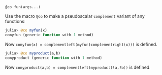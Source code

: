 ```
@co fun(args...)
```

Use the macro `@co` to make a pseudoscalar `complement` variant of any functions:

```Julia
julia> @co myfun(x)
comyfun (generic function with 1 method)
```

Now `comyfun(x) = complementleft(myfun(complementright(x)))` is defined.

```Julia
julia> @co myproduct(a,b)
comyproduct (generic function with 1 method)
```

Now `comyproduct(a,b) = complementleft(myproduct(!a,!b))` is defined.

